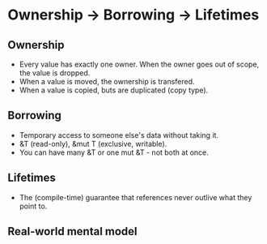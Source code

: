 # Ownership → Borrowing → Lifetimes

## Ownership

- Every value has exactly one owner. When the owner goes out of scope, the value
is dropped.
- When a value is moved, the ownership is transfered. 
- When a value is copied, buts are duplicated (copy type).

## Borrowing

- Temporary access to someone else's data without taking it. 
- &T (read-only), &mut T (exclusive, writable).
- You can have many &T or one mut &T - not both at once.

## Lifetimes

- The (compile-time) guarantee that references never outlive what they point to.

## Real-world mental model



